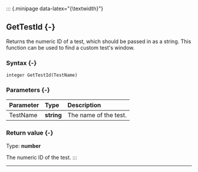 ::: {.minipage data-latex="{\textwidth}"}
## GetTestId {-}

Returns the numeric ID of a test, which should be passed in as a string. This function can be used to find a custom test's window.

### Syntax {-}

```{sql}
integer GetTestId(TestName)
```

### Parameters {-}

**Parameter** | **Type** | **Description**
| :-- | :-- | :-- |
TestName | **string** | The name of the test.

### Return value {-}

Type: **number**

The numeric ID of the test.
:::

***
